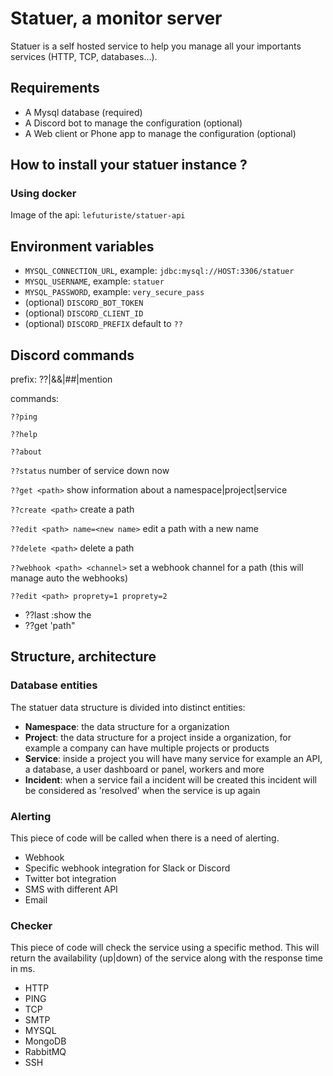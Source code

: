 # Statuer, a monitor server

Statuer is a self hosted service to help you manage all your importants services (HTTP, TCP, databases...).

## Requirements

- A Mysql database (required)
- A Discord bot to manage the configuration (optional)
- A Web client or Phone app to manage the configuration (optional)

## How to install your statuer instance ?

### Using docker

Image of the api: `lefuturiste/statuer-api`

## Environment variables

- `MYSQL_CONNECTION_URL`, example: `jdbc:mysql://HOST:3306/statuer`
- `MYSQL_USERNAME`, example: `statuer`
- `MYSQL_PASSWORD`, example: `very_secure_pass`
- (optional) `DISCORD_BOT_TOKEN`
- (optional) `DISCORD_CLIENT_ID`
- (optional) `DISCORD_PREFIX` default to `??`

## Discord commands

prefix: ??|&&|##|mention

commands:

`??ping`

`??help`

`??about`

`??status` number of service down now

`??get <path>` show information about a namespace|project|service

`??create <path>` create a path

`??edit <path> name=<new name>` edit a path with a new name

`??delete <path>` delete a path

`??webhook <path> <channel>` set a webhook channel for a path (this will manage auto the webhooks)

`??edit <path> proprety=1 proprety=2`

- ??last :show the
- ??get 'path"

## Structure, architecture

### Database entities

The statuer data structure is divided into distinct entities:

- **Namespace**: the data structure for a organization
- **Project**: the data structure for a project inside a organization, for example a company can have multiple projects or products
- **Service**: inside a project you will have many service for example an API, a database, a user dashboard or panel, workers and more
- **Incident**: when a service fail a incident will be created this incident will be considered as 'resolved' when the service is up again

### Alerting

This piece of code will be called when there is a need of alerting.

- Webhook
- Specific webhook integration for Slack or Discord 
- Twitter bot integration
- SMS with different API
- Email

### Checker

This piece of code will check the service using a specific method.
This will return the availability (up|down) of the service along with the response time in ms.

- HTTP
- PING
- TCP
- SMTP
- MYSQL
- MongoDB
- RabbitMQ
- SSH